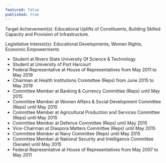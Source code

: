 ```yaml
---
featured: false
published: true
---
```

Target Achievement(s): Educational Uplifts of Constituents, Building Skilled Capacity and Provision of Infrastructure.

Legistlative Interest(s): Educational Developments, Women Rights, Economic Empowerments

* Student at Rivers State University Of Science & Technology
* Student at University of Port Harcourt
* Federal Representative at House of Representatives from May 2011 to May 2019
* Chairman at Health Institutions Committee (Reps) from June 2015 to May 2019
* Committee Member at Banking & Currency Committee (Reps) until May 2015
* Committee Member at Women Affairs & Social Development Committee (Reps) until May 2015
* Committee Member at Agricultural Production and Services Committee (Reps) until May 2015
* Committee Member at Defence Committee (Reps) until May 2015
* Vice-Chairman at Diaspora Matters Committee (Reps) until May 2015
* Committee Member at Navy Committee (Reps) until May 2015
* Committee Member at National Security and Intelligence Committee (Senate) until May 2015
* Federal Representative at House of Representatives from May 2007 to May 2011

